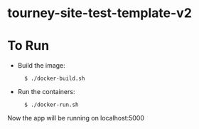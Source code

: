 # tourney-site-test-template-v2

# To Run
* Build the image:
        
        $ ./docker-build.sh
    
* Run the containers:
        
        $ ./docker-run.sh

Now the app will be running on localhost:5000
